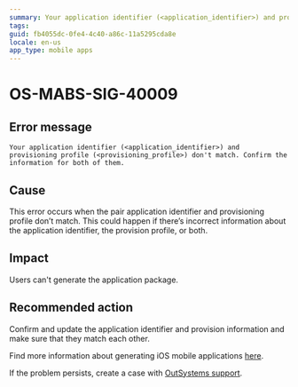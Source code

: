 ```yaml
---
summary: Your application identifier (<application_identifier>) and provisioning profile (<provisioning_profile>) don't match. Confirm the information for both of them.
tags:
guid: fb4055dc-0fe4-4c40-a86c-11a5295cda8e
locale: en-us
app_type: mobile apps
---
```


# OS-MABS-SIG-40009

## Error message

`Your application identifier (<application_identifier>) and provisioning profile (<provisioning_profile>) don't match. Confirm the information for both of them.`

## Cause

This error occurs when the pair application identifier and provisioning profile don’t match. This could happen if there’s incorrect information about the application identifier, the provision profile, or both.

## Impact

Users can't generate the application package.

## Recommended action

Confirm and update the application identifier and provision information and make sure that they match each other.

Find more information about generating iOS mobile applications [here](https://success.outsystems.com/Documentation/11/Delivering_Mobile_Apps/Generate_and_Distribute_Your_Mobile_App/Generate_and_Publish_Your_Mobile_App_to_the_Mobile_App_Stores/Publish_Your_Mobile_iOS_Application_to_the_Apple_App_Store).

If the problem persists, create a case with [OutSystems support](https://www.outsystems.com/support/portal/open-support-case?ErrorCode=OS-MABS-SIG-40009).
